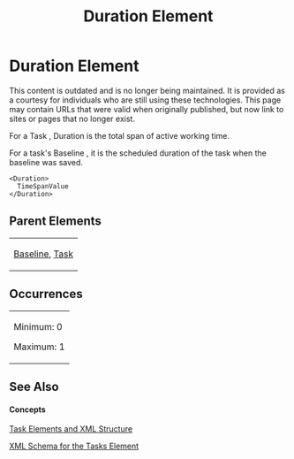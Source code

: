 ﻿---
title: Duration Element
TOCTitle: Duration Element
ms:assetid: ae148392-e06e-475b-a4bd-d527b37930e2
ms:mtpsurl: https://msdn.microsoft.com/en-us/library/Bb968640(v=office.12)
ms:contentKeyID: 13188331
ms.date: 05/05/2014
mtps_version: v=office.12
f1_keywords:
- Duration element
---

# Duration Element

This content is outdated and is no longer being maintained. It is provided as a courtesy for individuals who are still using these technologies. This page may contain URLs that were valid when originally published, but now link to sites or pages that no longer exist.

For a Task , Duration is the total span of active working time.

For a task's Baseline , it is the scheduled duration of the task when the baseline was saved.

    <Duration>
      TimeSpanValue
    </Duration>

## Parent Elements

<table>
<colgroup>
<col style="width: 100%" />
</colgroup>
<tbody>
<tr class="odd">
<td><p><a href="bb968599(v=office.12).md">Baseline</a>, <a href="bb968487(v=office.12).md">Task</a></p></td>
</tr>
</tbody>
</table>

## Occurrences

<table>
<colgroup>
<col style="width: 100%" />
</colgroup>
<tbody>
<tr class="odd">
<td><p>Minimum: 0</p>
<p>Maximum: 1</p></td>
</tr>
</tbody>
</table>

## See Also

#### Concepts

[Task Elements and XML Structure](bb968475\(v=office.12\).md)

[XML Schema for the Tasks Element](bb968415\(v=office.12\).md)

